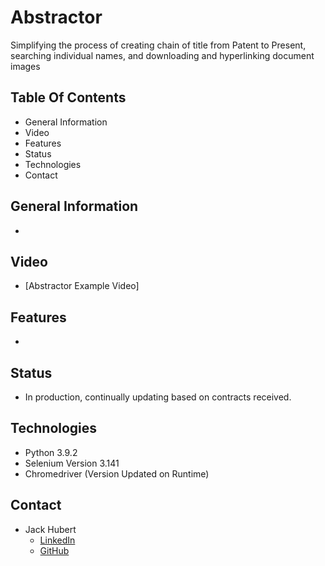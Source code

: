 # Abstractor

Simplifying the process of creating chain of title from Patent to Present, searching individual names, and downloading and hyperlinking document images

## Table Of Contents

- General Information
- Video
- Features
- Status
- Technologies
- Contact

## General Information

-  

## Video

- [Abstractor Example Video]

## Features

- 

## Status

- In production, continually updating based on contracts received.

## Technologies

- Python 3.9.2
- Selenium Version 3.141
- Chromedriver (Version Updated on Runtime)

## Contact

- Jack Hubert
  - [LinkedIn](https://www.linkedin.com/in/jackhubert/)
  - [GitHub](https://github.com/hydroflux)
